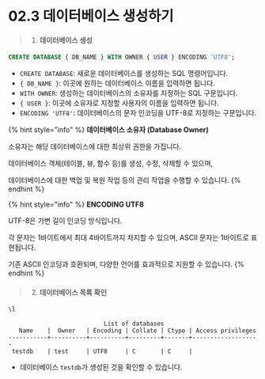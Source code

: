 # 02.3 데이터베이스 생성하기



> 1. #### 데이터베이스 생성

```sql
CREATE DATABASE { DB_NAME } WITH OWNER { USER } ENCODING 'UTF8';
```

* `CREATE DATABASE`: 새로운 데이터베이스를 생성하는 SQL 명령어입니다.
* `{ DB_NAME }`: 이곳에 원하는 데이터베이스 이름을 입력하면 됩니다.
* `WITH OWNER`: 생성하는 데이터베이스의 소유자를 지정하는 SQL 구문입니다.
* `{ USER }`: 이곳에 소유자로 지정할 사용자의 이름을 입력하면 됩니다.
* `ENCODING 'UTF8'`: 데이터베이스의 문자 인코딩을 UTF-8로 지정하는 구문입니다.



{% hint style="info" %}
**데이터베이스 소유자 (Database Owner)**

소유자는 해당 데이터베이스에 대한 최상위 권한을 가집니다.

데이터베이스 객체(테이블, 뷰, 함수 등)를 생성, 수정, 삭제할 수 있으며,&#x20;

데이터베이스에 대한 백업 및 복원 작업 등의 관리 작업을 수행할 수 있습니다.
{% endhint %}

{% hint style="info" %}
**ENCODING UTF8**

UTF-8은 가변 길이 인코딩 방식입니다.

각 문자는 1바이트에서 최대 4바이트까지 차지할 수 있으며, ASCII 문자는 1바이트로 표현됩니다.

기존 ASCII 인코딩과 호환되며, 다양한 언어를 효과적으로 지원할 수 있습니다.
{% endhint %}



> 2. #### 데이터베이스 목록 확인

```sql
\l
```

```
                           List of databases
   Name    |  Owner   | Encoding | Collate | Ctype | Access privileges
-----------+----------+----------+---------+-------+-------------------
 testdb    | test     | UTF8     | C       | C     |
```

* 데이터베이스 `testdb`가 생성된 것을 확인할 수 있습니다.
